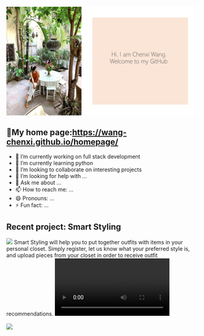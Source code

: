 <a href="https://wang-chenxi.github.io/homepage/"><img width = 1214px src="https://github.com/wang-chenxi/CodingDojoAssignments/blob/master/0.Pre_Bootcamp/Presentation1.jpg" /> </a>                                                                                                                      
                                                                                                                             
## 👋My home page:https://wang-chenxi.github.io/homepage/

- 🔭 I’m currently working on full stack development
- 🌱 I’m currently learning python
- 👯 I’m looking to collaborate on interesting projects
- 🤔 I’m looking for help with ...
- 💬 Ask me about ...
- 📫 How to reach me: ...
- 😄 Pronouns: ...
- ⚡ Fun fact: ...

## Recent project: Smart Styling
<img src="https://github.com/wang-chenxi/SmartStyling/raw/master/assets/preview-2.png" style="max-width:100%;">
Smart Styling will help you to put together outfits with items in your personal closet. Simply register, let us know what your preferred style is, and upload pieces from your closet in order to receive outfit recommendations.
<video id="vjs_video_17426_html5_api" tabindex="-1" role="application" preload="metadata" src="https://dms.licdn.com/playlist/C5605AQFbcOFS2ii6iw/feedshare-ambry-analyzed_servable_progressive_video/0/1627864355088?e=1627974000&amp;v=beta&amp;t=RqS8afnQClXxDFs-2xR3XdF1ObvwzWem0GoFg2oE3HY" autoplay="autoplay"></video>
<br/><br/>
<a href="https://hits.seeyoufarm.com"><img src="https://hits.seeyoufarm.com/api/count/incr/badge.svg?url=https%3A%2F%2Fgithub.com%2Fwang-chenxi&count_bg=%2398DC58&title_bg=%23FBE5D7&icon=&icon_color=%23E7E7E7&title=Visits&edge_flat=false"/></a>
